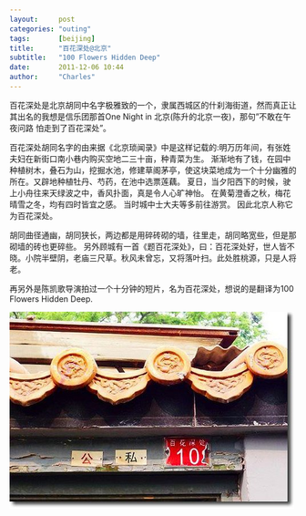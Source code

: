 ```yaml
---
layout:     post
categories: "outing"
tags:       [beijing]
title:      "百花深处@北京"
subtitle:   "100 Flowers Hidden Deep"
date:       2011-12-06 10:44
author:     "Charles"
---
```


百花深处是北京胡同中名字极雅致的一个，隶属西城区的什刹海街道，然而真正让其出名的我想是信乐团那首One Night in 北京(陈升的北京一夜)，那句”不敢在午夜问路 怕走到了百花深处”。

百花深处胡同名字的由来据《北京琐闻录》中是这样记载的:明万历年间，有张姓夫妇在新街口南小巷内购买空地二三十亩，种青菜为生。
渐渐地有了钱，在园中种植树木，叠石为山，挖掘水池，修建草阁茅亭，使这块菜地成为一个十分幽雅的所在。又辟地种植牡丹、芍药，在池中选票莲藕。
夏日，当夕阳西下的时候，驶上小舟往来天绿波之中，香风扑面，真是令人心旷神怡。
在黄菊澄香之秋，梅花晴雪之冬，均有四时皆宜之感。
当时城中士大夫等多前往游赏。
因此北京人称它为百花深处。

胡同曲径通幽，胡同狭长，两边都是用碎砖砌的墙，往里走，胡同略宽些，但是那砌墙的砖也更碎些。
另外顾城有一首《题百花深处》，曰：百花深处好，世人皆不晓。小院半壁阴，老庙三尺草。秋风未曾忘，又将落叶扫。此处胜桃源，只是人将老。

再另外是陈凯歌导演拍过一个十分钟的短片，名为百花深处，想说的是翻译为100 Flowers Hidden Deep.

![100-flowers-hidden-deep](/img/100-flowers-hidden-deep.jpg)